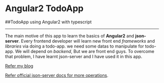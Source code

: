 # Angular2 TodoApp

##TodoApp using Angular2 with typescript
***************

The main motive of this app to learn the basics of **Angular2** and **json-server**.
Every frontend developer will learn new front end *frameworks* and *libraries* via doing a
todo-app. we need some datas to manipulate for todo-app. We will depend on *backend*,
But we are front end guys. To overcome that problem, I have learnt json-server and I have
used it in this app.

[Refer my blog](https://scotch.io/tutorials/json-server-as-a-fake-rest-api-in-frontend-development)

[Refer official json-server docs for more operations](https://www.npmjs.com/package/json-server).
